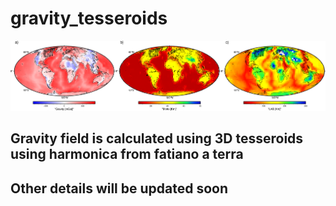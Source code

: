 # gravity_tesseroids
![Gravity Moho LAB](gravity_moho_lab.png)
## Gravity field is calculated using 3D tesseroids using harmonica from fatiano a terra
## Other details will be updated soon
